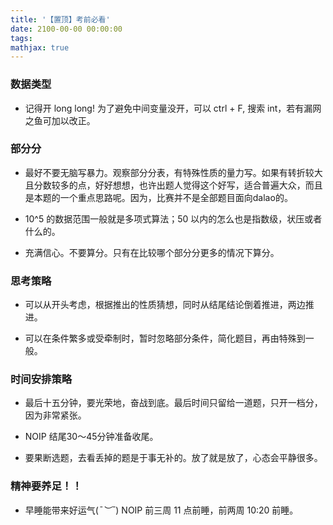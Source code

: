 ```yaml
---
title: '【置顶】考前必看'
date: 2100-00-00 00:00:00
tags: 
mathjax: true
---
```


### 数据类型

* 记得开 long long! 为了避免中间变量没开，可以 ctrl + F, 搜索 int，若有漏网之鱼可加以改正。

### 部分分

* 最好不要无脑写暴力。观察部分分表，有特殊性质的量力写。如果有转折较大且分数较多的点，好好想想，也许出题人觉得这个好写，适合普遍大众，而且是本题的一个重点思路呢。因为，比赛并不是全部题目面向dalao的。

* 10^5 的数据范围一般就是多项式算法；50 以内的怎么也是指数级，状压或者什么的。

* 充满信心。不要算分。只有在比较哪个部分分更多的情况下算分。

### 思考策略

* 可以从开头考虑，根据推出的性质猜想，同时从结尾结论倒着推进，两边推进。

* 可以在条件繁多或受牵制时，暂时忽略部分条件，简化题目，再由特殊到一般。

### 时间安排策略

* 最后十五分钟，要光荣地，奋战到底。最后时间只留给一道题，只开一档分，因为非常紧张。

* NOIP 结尾30～45分钟准备收尾。

* 要果断选题，去看丢掉的题是于事无补的。放了就是放了，心态会平静很多。

### 精神要养足！！

* 早睡能带来好运气(*¯︶¯*) NOIP 前三周 11 点前睡，前两周 10:20 前睡。